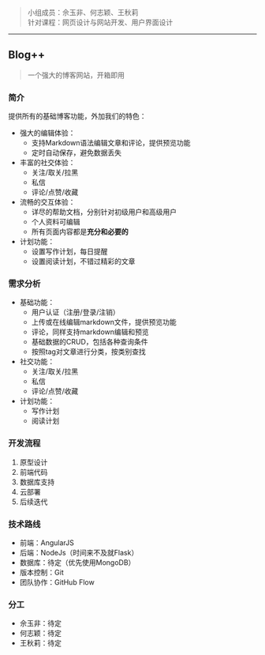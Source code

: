 > 小组成员：佘玉非、何志颖、王秋莉  
> 针对课程：网页设计与网站开发、用户界面设计
---

## Blog++
> 一个强大的博客网站，开箱即用
### 简介
提供所有的基础博客功能，外加我们的特色：
- 强大的编辑体验：
  - 支持Markdown语法编辑文章和评论，提供预览功能
  - 定时自动保存，避免数据丢失
- 丰富的社交体验：
  - 关注/取关/拉黑
  - 私信
  - 评论/点赞/收藏
- 流畅的交互体验：
  - 详尽的帮助文档，分别针对初级用户和高级用户
  - 个人资料可编辑
  - 所有页面内容都是**充分和必要的**
- 计划功能：
  - 设置写作计划，每日提醒
  - 设置阅读计划，不错过精彩的文章

### 需求分析
- 基础功能：
  - 用户认证（注册/登录/注销）
  - 上传或在线编辑markdown文件，提供预览功能
  - 评论，同样支持markdown编辑和预览
  - 基础数据的CRUD，包括各种查询条件
  - 按照tag对文章进行分类，按类别查找
- 社交功能：
  - 关注/取关/拉黑
  - 私信
  - 评论/点赞/收藏
- 计划功能：
  - 写作计划
  - 阅读计划

### 开发流程
1. 原型设计
1. 前端代码
1. 数据库支持
1. 云部署
1. 后续迭代

### 技术路线
- 前端：AngularJS
- 后端：NodeJs（时间来不及就Flask）
- 数据库：待定（优先使用MongoDB）
- 版本控制：Git
- 团队协作：GitHub Flow

### 分工
- 佘玉非：待定
- 何志颖：待定
- 王秋莉：待定

